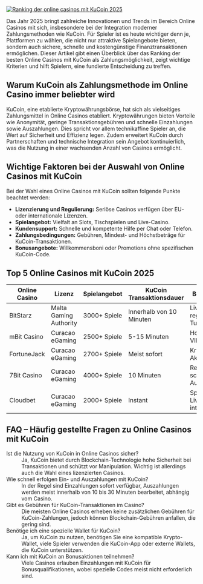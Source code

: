 [![Ranking der online casinos mit KuCoin 2025](https://123-caf.pages.dev/gitsignup.png)](https://vrmoo.ru/Bt82HjjY)

<p>Das Jahr 2025 bringt zahlreiche Innovationen und Trends im Bereich Online Casinos mit sich, insbesondere bei der Integration moderner Zahlungsmethoden wie KuCoin. Für Spieler ist es heute wichtiger denn je, Plattformen zu wählen, die nicht nur attraktive Spielangebote bieten, sondern auch sichere, schnelle und kostengünstige Finanztransaktionen ermöglichen. Dieser Artikel gibt einen Überblick über das Ranking der besten Online Casinos mit KuCoin als Zahlungsmöglichkeit, zeigt wichtige Kriterien und hilft Spielern, eine fundierte Entscheidung zu treffen.</p>  <h2>Warum KuCoin als Zahlungsmethode im Online Casino immer beliebter wird</h2> <p>KuCoin, eine etablierte Kryptowährungsbörse, hat sich als vielseitiges Zahlungsmittel in Online Casinos etabliert. Kryptowährungen bieten Vorteile wie Anonymität, geringe Transaktionsgebühren und schnelle Einzahlungen sowie Auszahlungen. Dies spricht vor allem technikaffine Spieler an, die Wert auf Sicherheit und Effizienz legen. Zudem erweitert KuCoin durch Partnerschaften und technische Integration sein Angebot kontinuierlich, was die Nutzung in einer wachsenden Anzahl von Casinos ermöglicht.</p>  <h2>Wichtige Faktoren bei der Auswahl von Online Casinos mit KuCoin</h2> <p>Bei der Wahl eines Online Casinos mit KuCoin sollten folgende Punkte beachtet werden:</p> <ul> <li><strong>Lizenzierung und Regulierung:</strong> Seriöse Casinos verfügen über EU- oder internationale Lizenzen.</li> <li><strong>Spielangebot:</strong> Vielfalt an Slots, Tischspielen und Live-Casino.</li> <li><strong>Kundensupport:</strong> Schnelle und kompetente Hilfe per Chat oder Telefon.</li> <li><strong>Zahlungsbedingungen:</strong> Gebühren, Mindest- und Höchstbeträge für KuCoin-Transaktionen.</li> <li><strong>Bonusangebote:</strong> Willkommensboni oder Promotions ohne spezifischen KuCoin-Code.</li> </ul>  <h2>Top 5 Online Casinos mit KuCoin 2025</h2> <table> <thead> <tr> <th>Online Casino</th> <th>Lizenz</th> <th>Spielangebot</th> <th>KuCoin Transaktionsdauer</th> <th>Besonderheiten</th> </tr> </thead> <tbody> <tr> <td>BitStarz</td> <td>Malta Gaming Authority</td> <td>3000+ Spiele</td> <td>Innerhalb von 10 Minuten</td> <td>Live-Casino & regelmäßige Turniere</td> </tr> <tr> <td>mBit Casino</td> <td>Curacao eGaming</td> <td>2500+ Spiele</td> <td>5-15 Minuten</td> <td>Hohe Limits und VIP-Programm</td> </tr> <tr> <td>FortuneJack</td> <td>Curacao eGaming</td> <td>2700+ Spiele</td> <td>Meist sofort</td> <td>Kryptospezifische Aktionen</td> </tr> <tr> <td>7Bit Casino</td> <td>Curacao eGaming</td> <td>4000+ Spiele</td> <td>10 Minuten</td> <td>Retro-Design & schnelle Auszahlungen</td> </tr> <tr> <td>Cloudbet</td> <td>Curacao eGaming</td> <td>2000+ Spiele</td> <td>Instant</td> <td>Sportwetten & Live-Wetten integriert</td> </tr> </tbody> </table>  <h2>FAQ – Häufig gestellte Fragen zu Online Casinos mit KuCoin</h2>  <dl>   <dt>Ist die Nutzung von KuCoin in Online Casinos sicher?</dt>   <dd>Ja, KuCoin bietet durch Blockchain-Technologie hohe Sicherheit bei Transaktionen und schützt vor Manipulation. Wichtig ist allerdings auch die Wahl eines lizenzierten Casinos.</dd>    <dt>Wie schnell erfolgen Ein- und Auszahlungen mit KuCoin?</dt>   <dd>In der Regel sind Einzahlungen sofort verfügbar, Auszahlungen werden meist innerhalb von 10 bis 30 Minuten bearbeitet, abhängig vom Casino.</dd>    <dt>Gibt es Gebühren für KuCoin-Transaktionen im Casino?</dt>   <dd>Die meisten Online Casinos erheben keine zusätzlichen Gebühren für KuCoin-Zahlungen, jedoch können Blockchain-Gebühren anfallen, die gering sind.</dd>    <dt>Benötige ich eine spezielle Wallet für KuCoin?</dt>   <dd>Ja, um KuCoin zu nutzen, benötigen Sie eine kompatible Krypto-Wallet, viele Spieler verwenden die KuCoin-App oder externe Wallets, die KuCoin unterstützen.</dd>    <dt>Kann ich mit KuCoin an Bonusaktionen teilnehmen?</dt>   <dd>Viele Casinos erlauben Einzahlungen mit KuCoin für Bonusqualifikationen, wobei spezielle Codes meist nicht erforderlich sind.</dd> </dl>